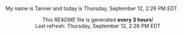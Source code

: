 My name is Tanner and today is Thursday, September 12, 2:26 PM EDT.

<p align="center">This <i>README</i> file is generated <b>every 3 hours</b>!</br>Last refresh: Thursday, September 12, 2:26 PM EDT<br /></p>
